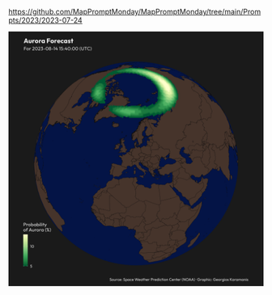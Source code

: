 https://github.com/MapPromptMonday/MapPromptMonday/tree/main/Prompts/2023/2023-07-24

![](plots/wonders.png)
